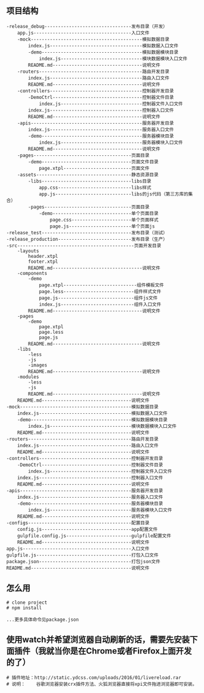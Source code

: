 ## 项目结构
	-release_debug--------------------------------发布目录（开发）
		app.js------------------------------------入口文件
		-mock-----------------------------------------模拟数据目录
			index.js----------------------------------模拟数据入口文件
			-demo-------------------------------------模拟数据模块目录
				index.js------------------------------模块数据模块入口文件
			README.md---------------------------------说明文件
		-routers--------------------------------------路由开发目录
			index.js----------------------------------路由入口文件
			README.md---------------------------------说明文件
		-controllers----------------------------------控制器开发目录
			-DemoCtrl---------------------------------控制器文件目录
				index.js------------------------------控制器文件入口文件
			index.js----------------------------------控制器入口文件
			README.md---------------------------------说明文件
		-apis-----------------------------------------服务器开发目录
			index.js----------------------------------服务器入口文件
			-demo-------------------------------------服务器模块目录
				index.js------------------------------服务器模块入口文件
			README.md---------------------------------说明文件
		-pages------------------------------------页面目录
			-demo---------------------------------页面文件目录
				page.xtpl-------------------------页面文件
		-assets-----------------------------------静态资源目录
			-libs---------------------------------libs目录
				app.css---------------------------libs样式
				app.js----------------------------libs的js代码（第三方库的集合）
			-pages--------------------------------页面目录
				-demo-----------------------------单个页面目录
					page.css----------------------单个页面样式
					page.js-----------------------单个页面js
	-release_test---------------------------------发布目录（测试）
	-release_production---------------------------发布目录（生产）
	-src-------------------------------------------页面开发目录
		-layouts
			header.xtpl
			footer.xtpl
			README.md---------------------------------说明文件
		-components
			-demo
				page.xtpl---------------------------组件模板文件
				page.less--------------------------组件样式文件
				page.js----------------------------组件js文件
				index.js---------------------------组件入口文件
			README.md---------------------------------说明文件
		-pages
			-demo
				page.xtpl
				page.less
				page.js
			README.md---------------------------------说明文件
		-libs
			-less
			-js
			-images
			README.md---------------------------------说明文件
		-modules
			-less
			-js
			README.md---------------------------------说明文件
		README.md---------------------------------说明文件
	-mock-----------------------------------------模拟数据目录
		index.js----------------------------------模拟数据入口文件
		-demo-------------------------------------模拟数据模块目录
			index.js------------------------------模块数据模块入口文件
		README.md---------------------------------说明文件
	-routers--------------------------------------路由开发目录
		index.js----------------------------------路由入口文件
		README.md---------------------------------说明文件
	-controllers----------------------------------控制器开发目录
		-DemoCtrl---------------------------------控制器文件目录
			index.js------------------------------控制器文件入口文件
		index.js----------------------------------控制器入口文件
		README.md---------------------------------说明文件
	-apis-----------------------------------------服务器开发目录
		index.js----------------------------------服务器入口文件
		-demo-------------------------------------服务器模块目录
			index.js------------------------------服务器模块入口文件
		README.md---------------------------------说明文件
	-configs--------------------------------------配置目录
		config.js---------------------------------app配置文件
		gulpfile.config.js------------------------gulpfile配置文件
		README.md---------------------------------说明文件
	app.js----------------------------------------入口文件
	gulpfile.js-----------------------------------打包入口文件
	package.json----------------------------------打包json文件
	README.md-------------------------------------说明文件


## 怎么用
	
	# clone project
	# npm install

	...更多具体命令见package.json


## 使用watch并希望浏览器自动刷新的话，需要先安装下面插件（我就当你是在Chrome或者Firefox上面开发的了）
	
	# 插件地址：http://static.ydcss.com/uploads/2016/01/livereload.rar
	# 说明：    谷歌浏览器安装crx插件方法、火狐浏览器直接将xpi文件拖进浏览器即可安装。
